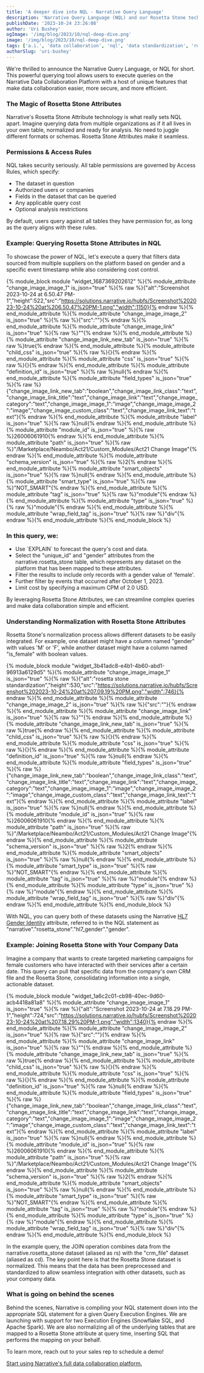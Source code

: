 ```yaml
---
title: 'A deeper dive into NQL - Narrative Query Language'
description: 'Narrative Query Language (NQL) and our Rosetta Stone technology is revolutionary technology.'
publishDate: '2023-10-24 23:26:08'
author: 'Uri Bushey'
ogImage: '/img/blog/2023/10/nql-deep-dive.png'
image: '/img/blog/2023/10/nql-deep-dive.png'
tags: ['a.i.', 'data collaboration', 'nql', 'data standardization', 'rosetta stone']
authorSlug: 'uri-bushey'
---
```

We're thrilled to announce the Narrative Query Language, or NQL for short. This powerful querying tool allows users to execute queries on the Narrative Data Collaboration Platform with a host of unique features that make data collaboration easier, more secure, and more efficient.  

### The Magic of Rosetta Stone Attributes  

Narrative's Rosetta Stone Attribute technology is what really sets NQL apart. Imagine querying data from multiple organizations as if it all lives in your own table, normalized and ready for analysis. No need to juggle different formats or schemas. Rosetta Stone Attributes make it seamless.  

### Permissions & Access Rules  

NQL takes security seriously. All table permissions are governed by Access Rules, which specify:

*   The dataset in question
*   Authorized users or companies
*   Fields in the dataset that can be queried
*   Any applicable query cost
*   Optional analysis restrictions

By default, users query against all tables they have permission for, as long as the query aligns with these rules.  

### Example: Querying Rosetta Stone Attributes in NQL  

To showcase the power of NQL, let's execute a query that filters data sourced from multiple suppliers on the platform based on gender and a specific event timestamp while also considering cost control.

{% module\_block module "widget\_1687369202612" %}{% module\_attribute "change\_image\_image\_1" is\_json="true" %}{% raw %}{"alt":"Screenshot 2023-10-24 at 6.50.47 PM-1","height":522,"src":"https://solutions.narrative.io/hubfs/Screenshot%202023-10-24%20at%206.50.47%20PM-1.png","width":1150}{% endraw %}{% end\_module\_attribute %}{% module\_attribute "change\_image\_image\_2" is\_json="true" %}{% raw %}{"src":""}{% endraw %}{% end\_module\_attribute %}{% module\_attribute "change\_image\_link" is\_json="true" %}{% raw %}""{% endraw %}{% end\_module\_attribute %}{% module\_attribute "change\_image\_link\_new\_tab" is\_json="true" %}{% raw %}true{% endraw %}{% end\_module\_attribute %}{% module\_attribute "child\_css" is\_json="true" %}{% raw %}{}{% endraw %}{% end\_module\_attribute %}{% module\_attribute "css" is\_json="true" %}{% raw %}{}{% endraw %}{% end\_module\_attribute %}{% module\_attribute "definition\_id" is\_json="true" %}{% raw %}null{% endraw %}{% end\_module\_attribute %}{% module\_attribute "field\_types" is\_json="true" %}{% raw %}{"change\_image\_link\_new\_tab":"boolean","change\_image\_link\_class":"text","change\_image\_link\_title":"text","change\_image\_link":"text","change\_image\_category":"text","change\_image\_image\_1":"image","change\_image\_image\_2":"image","change\_image\_custom\_class":"text","change\_image\_link\_text":"text"}{% endraw %}{% end\_module\_attribute %}{% module\_attribute "label" is\_json="true" %}{% raw %}null{% endraw %}{% end\_module\_attribute %}{% module\_attribute "module\_id" is\_json="true" %}{% raw %}26006061910{% endraw %}{% end\_module\_attribute %}{% module\_attribute "path" is\_json="true" %}{% raw %}"/Marketplace/Neambo/Act21/Custom\_Modules/Act21 Change Image"{% endraw %}{% end\_module\_attribute %}{% module\_attribute "schema\_version" is\_json="true" %}{% raw %}2{% endraw %}{% end\_module\_attribute %}{% module\_attribute "smart\_objects" is\_json="true" %}{% raw %}null{% endraw %}{% end\_module\_attribute %}{% module\_attribute "smart\_type" is\_json="true" %}{% raw %}"NOT\_SMART"{% endraw %}{% end\_module\_attribute %}{% module\_attribute "tag" is\_json="true" %}{% raw %}"module"{% endraw %}{% end\_module\_attribute %}{% module\_attribute "type" is\_json="true" %}{% raw %}"module"{% endraw %}{% end\_module\_attribute %}{% module\_attribute "wrap\_field\_tag" is\_json="true" %}{% raw %}"div"{% endraw %}{% end\_module\_attribute %}{% end\_module\_block %}

### In this query, we:  

*   Use \`EXPLAIN\` to forecast the query's cost and data.
*   Select the "unique\_id" and "gender" attributes from the narrative.rosetta\_stone table, which represents any dataset on the platform that has been mapped to these attributes.
*   Filter the results to include only records with a gender value of 'female'.
*   Further filter by events that occurred after October 1, 2023.
*   Limit cost by specifying a maximum CPM of 2.0 USD.

By leveraging Rosetta Stone Attributes, we can streamline complex queries and make data collaboration simple and efficient.

### Understanding Normalization with Rosetta Stone Attributes  

Rosetta Stone's normalization process allows different datasets to be easily integrated. For example, one dataset might have a column named "gender" with values 'M' or 'F', while another dataset might have a column named "is\_female" with boolean values.  
  

{% module\_block module "widget\_3b41adc8-e4b1-4b60-abd1-96913a6129d5" %}{% module\_attribute "change\_image\_image\_1" is\_json="true" %}{% raw %}{"alt":"rosetta stone standardization","height":530,"src":"https://solutions.narrative.io/hubfs/Screenshot%202023-10-24%20at%207.09.19%20PM.png","width":746}{% endraw %}{% end\_module\_attribute %}{% module\_attribute "change\_image\_image\_2" is\_json="true" %}{% raw %}{"src":""}{% endraw %}{% end\_module\_attribute %}{% module\_attribute "change\_image\_link" is\_json="true" %}{% raw %}""{% endraw %}{% end\_module\_attribute %}{% module\_attribute "change\_image\_link\_new\_tab" is\_json="true" %}{% raw %}true{% endraw %}{% end\_module\_attribute %}{% module\_attribute "child\_css" is\_json="true" %}{% raw %}{}{% endraw %}{% end\_module\_attribute %}{% module\_attribute "css" is\_json="true" %}{% raw %}{}{% endraw %}{% end\_module\_attribute %}{% module\_attribute "definition\_id" is\_json="true" %}{% raw %}null{% endraw %}{% end\_module\_attribute %}{% module\_attribute "field\_types" is\_json="true" %}{% raw %}{"change\_image\_link\_new\_tab":"boolean","change\_image\_link\_class":"text","change\_image\_link\_title":"text","change\_image\_link":"text","change\_image\_category":"text","change\_image\_image\_1":"image","change\_image\_image\_2":"image","change\_image\_custom\_class":"text","change\_image\_link\_text":"text"}{% endraw %}{% end\_module\_attribute %}{% module\_attribute "label" is\_json="true" %}{% raw %}null{% endraw %}{% end\_module\_attribute %}{% module\_attribute "module\_id" is\_json="true" %}{% raw %}26006061910{% endraw %}{% end\_module\_attribute %}{% module\_attribute "path" is\_json="true" %}{% raw %}"/Marketplace/Neambo/Act21/Custom\_Modules/Act21 Change Image"{% endraw %}{% end\_module\_attribute %}{% module\_attribute "schema\_version" is\_json="true" %}{% raw %}2{% endraw %}{% end\_module\_attribute %}{% module\_attribute "smart\_objects" is\_json="true" %}{% raw %}null{% endraw %}{% end\_module\_attribute %}{% module\_attribute "smart\_type" is\_json="true" %}{% raw %}"NOT\_SMART"{% endraw %}{% end\_module\_attribute %}{% module\_attribute "tag" is\_json="true" %}{% raw %}"module"{% endraw %}{% end\_module\_attribute %}{% module\_attribute "type" is\_json="true" %}{% raw %}"module"{% endraw %}{% end\_module\_attribute %}{% module\_attribute "wrap\_field\_tag" is\_json="true" %}{% raw %}"div"{% endraw %}{% end\_module\_attribute %}{% end\_module\_block %}

With NQL, you can query both of these datasets using the Narrative [HL7 Gender Identity](https://app.narrative.io/attributes/h-l-7-gender-identity) attribute, referred to in the NQL statement as "narrative"."rosetta\_stone"."hl7\_gender"."gender". 

### Example: Joining Rosetta Stone with Your Company Data  

Imagine a company that wants to create targeted marketing campaigns for female customers who have interacted with their services after a certain date. This query can pull that specific data from the company's own CRM file and the Rosetta Stone, consolidating information into a single, actionable dataset.

{% module\_block module "widget\_1a6c2c01-cb98-40ec-9d60-acb4418a81a8" %}{% module\_attribute "change\_image\_image\_1" is\_json="true" %}{% raw %}{"alt":"Screenshot 2023-10-24 at 7.18.29 PM-1","height":724,"src":"https://solutions.narrative.io/hubfs/Screenshot%202023-10-24%20at%207.18.29%20PM-1.png","width":1340}{% endraw %}{% end\_module\_attribute %}{% module\_attribute "change\_image\_image\_2" is\_json="true" %}{% raw %}{"src":""}{% endraw %}{% end\_module\_attribute %}{% module\_attribute "change\_image\_link" is\_json="true" %}{% raw %}""{% endraw %}{% end\_module\_attribute %}{% module\_attribute "change\_image\_link\_new\_tab" is\_json="true" %}{% raw %}true{% endraw %}{% end\_module\_attribute %}{% module\_attribute "child\_css" is\_json="true" %}{% raw %}{}{% endraw %}{% end\_module\_attribute %}{% module\_attribute "css" is\_json="true" %}{% raw %}{}{% endraw %}{% end\_module\_attribute %}{% module\_attribute "definition\_id" is\_json="true" %}{% raw %}null{% endraw %}{% end\_module\_attribute %}{% module\_attribute "field\_types" is\_json="true" %}{% raw %}{"change\_image\_link\_new\_tab":"boolean","change\_image\_link\_class":"text","change\_image\_link\_title":"text","change\_image\_link":"text","change\_image\_category":"text","change\_image\_image\_1":"image","change\_image\_image\_2":"image","change\_image\_custom\_class":"text","change\_image\_link\_text":"text"}{% endraw %}{% end\_module\_attribute %}{% module\_attribute "label" is\_json="true" %}{% raw %}null{% endraw %}{% end\_module\_attribute %}{% module\_attribute "module\_id" is\_json="true" %}{% raw %}26006061910{% endraw %}{% end\_module\_attribute %}{% module\_attribute "path" is\_json="true" %}{% raw %}"/Marketplace/Neambo/Act21/Custom\_Modules/Act21 Change Image"{% endraw %}{% end\_module\_attribute %}{% module\_attribute "schema\_version" is\_json="true" %}{% raw %}2{% endraw %}{% end\_module\_attribute %}{% module\_attribute "smart\_objects" is\_json="true" %}{% raw %}null{% endraw %}{% end\_module\_attribute %}{% module\_attribute "smart\_type" is\_json="true" %}{% raw %}"NOT\_SMART"{% endraw %}{% end\_module\_attribute %}{% module\_attribute "tag" is\_json="true" %}{% raw %}"module"{% endraw %}{% end\_module\_attribute %}{% module\_attribute "type" is\_json="true" %}{% raw %}"module"{% endraw %}{% end\_module\_attribute %}{% module\_attribute "wrap\_field\_tag" is\_json="true" %}{% raw %}"div"{% endraw %}{% end\_module\_attribute %}{% end\_module\_block %}

In the example query, the JOIN operation combines data from the narrative.rosetta\_stone dataset (aliased as rs) with the "crm\_file" dataset (aliased as cd). The key point here is that the Rosetta Stone dataset is normalized. This means that the data has been preprocessed and standardized to allow seamless integration with other datasets, such as your company data.

### What is going on behind the scenes  

Behind the scenes, Narrative is compiling your NQL statement down into the appropriate SQL statement for a given Query Execution Engines. We are launching with support for two Execution Engines (Snowflake SQL, and Apache Spark). We are also normalizing all of the underlying tables that are mapped to a Rosetta Stone attribute at query time, inserting SQL that performs the mapping on your behalf.

To learn more, reach out to your sales rep to schedule a demo! 

[Start using Narrative's full data collaboration platform.](https://www.narrative.io/demo)
